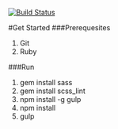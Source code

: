 [![Build Status](https://travis-ci.org/bradyhullopeter/Root.svg?branch=master)](https://travis-ci.org/bradyhullopeter/Root)

#Get Started
###Prerequesites
1. Git
2. Ruby

###Run
1. gem install sass
2. gem install scss_lint
3. npm install -g gulp
3. npm install
4. gulp
